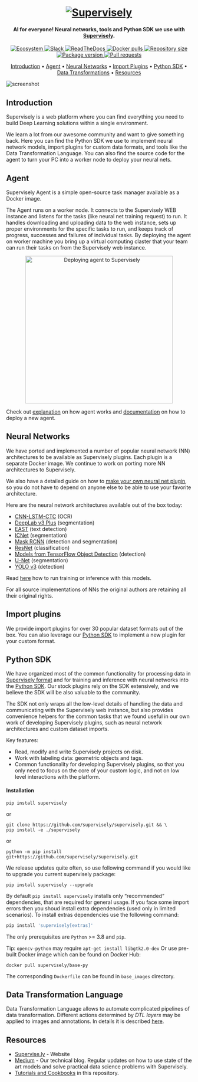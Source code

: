 <h1 align="center">
  <a href="https://supervise.ly"><img alt="Supervisely" title="Supervisely" src="https://i.imgur.com/B276eMS.png"></a>
</h1>

<h4 align="center">AI for everyone! Neural networks, tools and Python SDK we use with <a href="https://supervise.ly">
Supervisely</a>.</h4>

<p align="center">
  <a href="https://ecosystem.supervise.ly" target="_blank"> <img src="https://img.shields.io/badge/supervisely-ecosystem-brightgreen" alt="Ecosystem"> </a>
  <a href="https://supervise.ly/slack" target="_blank"> <img src="https://img.shields.io/badge/slack-chat-green.svg?logo=slack" alt="Slack"> </a>
  <a href="https://supervisely.readthedocs.io/en/latest/" target="_blank"> <img src="https://readthedocs.org/projects/supervisely/badge/?version=latest" alt="ReadTheDocs"> </a>
  <a href="~~https://hub.docker.com/r/supervisely/base-py-sdk/~~" target="_blank"> <img src="https://img.shields.io/docker/pulls/supervisely/supervisely.svg" alt="Docker pulls"> </a>
  <a href="https://github.com/supervisely/supervisely" target="_blank"> <img src="https://img.shields.io/github/repo-size/supervisely/supervisely.svg" alt="Repository size"> </a>
  <a href="https://pypi.org/project/supervisely" target="_blank"> <img src="https://img.shields.io/pypi/v/supervisely?color=%2334D058&label=pypi%20package" alt="Package version"> </a>
  <a href="https://github.com/supervisely/supervisely/pulls" target="_blank"> <img src="https://img.shields.io/badge/PRs-welcome-brightgreen.svg" alt="Pull requests"> </a>
</p>


<p align="center">
  <a href="#introduction">Introduction</a> •
  <a href="#agent">Agent</a> •
  <a href="#neural-networks">Neural Networks</a> •
  <a href="#import-plugins">Import Plugins</a> •
  <a href="#python-sdk">Python SDK</a> •
  <a href="#data-transformation-language">Data Transformations</a> •
  <a href="#resources">Resources</a>
</p>

![screenshot](https://i.imgur.com/5dzQrrA.gif)

## Introduction

Supervisely is a web platform where you can find everything you need to build Deep Learning solutions within a single
environment.

We learn a lot from our awesome community and want to give something back. Here you can find the Python SDK we use to
implement neural network models, import plugins for custom data formats, and tools like the Data Transformation
Language. You can also find the source code for the agent to turn your PC into a worker node to deploy your neural nets.

## Agent

Supervisely Agent is a simple open-source task manager available as a Docker image.

The Agent runs on a worker node. It connects to the Supervisely WEB instance and listens for the tasks (like neural net
training request) to run. It handles downloading and uploading data to the web instance, sets up proper environments for
the specific tasks to run, and keeps track of progress, successes and failures of individual tasks. By deploying the
agent on worker machine you bring up a virtual computing claster that your team can run their tasks on from the
Supervisely web instance.

<p align="center">
<img src="https://gblobscdn.gitbook.com/assets%2F-M4BHwRbuyIoH-xoF3Gv%2F-M5JQKcQ0OcHshO-q9Kz%2F-M5JQLtrAGKs7RWLDVdA%2Fagent-diagramm.png" alt="Deploying agent to Supervisely" width="400" />
</p>

Check out [explanation](https://github.com/supervisely/supervisely/tree/master/agent) on how agent works
and [documentation](https://docs.supervise.ly/customization/agents) on how to deploy a new agent.

## Neural Networks

We have ported and implemented a number of popular neural network (NN)
architectures to be available as Supervisely plugins. Each plugin is a separate Docker image. We continue to work on
porting more NN architectures to Supervisely.

We also have a detailed guide on how
to [make your own neural net plugin](./help/tutorials/03_custom_neural_net_plugin/custom_nn_plugin.md), so you do not
have to depend on anyone else to be able to use your favorite architecture.

Here are the neural network architectures available out of the box today:

* [CNN-LSTM-CTC](./nn/cnn_lstm_ctc) (OCR)
* [DeepLab v3 Plus](./plugins/nn/deeplab_v3plus) (segmentation)
* [EAST](./plugins/nn/east) (text detection)
* [ICNet](./plugins/nn/icnet) (segmentation)
* [Mask RCNN](./plugins/nn/mask_rcnn_matterport) (detection and segmentation)
* [ResNet](./plugins/nn/resnet_classifier) (classification)
* [Models from TensorFlow Object Detection](./plugins/nn/tf_object_detection) (detection)
* [U-Net](./plugins/nn/unet_v2) (segmentation)
* [YOLO v3](./plugins/nn/yolo_v3) (detection)

Read [here](https://docs.new.supervise.ly/neural-networks/overview/overview/) how to run training or inference with this
models.

For all source implementations of NNs the original authors are retaining all their original rights.

## Import plugins

We provide import plugins for over 30 popular dataset formats out of the box. You can also leverage
our [Python SDK](#python-sdk) to implement a new plugin for your custom format.

## Python SDK

We have organized most of the common functionality for processing data in
[Supervisely format](https://docs.supervise.ly/ann_format/) and for training and inference with neural networks into
the [Python SDK](./supervisely_lib). Our stock plugins rely on the SDK extensively, and we believe the SDK will be also
valuable to the community.

The SDK not only wraps all the low-level details of handling the data and communicating with the Supervisely web
instance, but also provides convenience helpers for the common tasks that we found useful in our own work of developing
Supervisely plugins, such as neural network architectures and custom dataset imports.

Key features:

* Read, modify and write Supervisely projects on disk.
* Work with labeling data: geometric objects and tags.
* Common functionality for developing Supervisely plugins, so that you only need to focus on the core of your custom
  logic, and not on low level interactions with the platform.

#### Installation

```
pip install supervisely
```

or

```
git clone https://github.com/supervisely/supervisely.git && \
pip install -e ./supervisely
```

or

```
python -m pip install git+https://github.com/supervisely/supervisely.git
```

We release updates quite often, so use following command if you would like to upgrade you current supervisely package:

```
pip install supervisely --upgrade
```

By default `pip install supervisely` installs only “recommended” dependencies, that are required for general usage. If
you face some import errors then you shoud install extra dependencies (used only in limited scenarios). To install
extras dependencies use the following command:

```bash
pip install 'supervisely[extras]'
```

The only prerequisites are `Python` >= 3.8 and `pip`.

Tip: `opencv-python` may require `apt-get install libgtk2.0-dev` Or use pre-built Docker image which can be found on
Docker Hub:

```docker pull supervisely/base-py```

The corresponding `Dockerfile` can be found in `base_images` directory.

## Data Transformation Language

Data Transformation Language allows to automate complicated pipelines of data transformation. Different actions
determined by *DTL layers* may be applied to images and annotations. In details it is
described [here](https://docs.new.supervise.ly/export/).

## Resources

- [Supervise.ly](https://supervise.ly) - Website
- [Medium](https://medium.com/@deepsystems) - Our technical blog. Regular updates on how to use state of the art models
  and solve practical data science problems with Supervisely.
- [Tutorials and Cookbooks](./help) in this repository.
